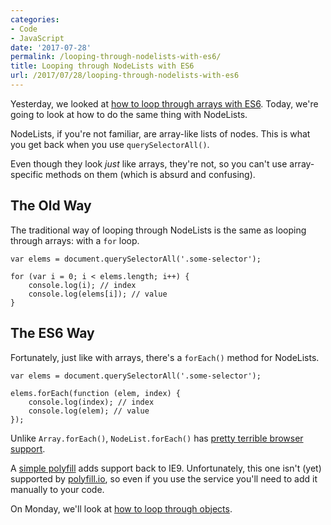 ```yaml
---
categories:
- Code
- JavaScript
date: '2017-07-28'
permalink: /looping-through-nodelists-with-es6/
title: Looping through NodeLists with ES6
url: /2017/07/28/looping-through-nodelists-with-es6
---
```


Yesterday, we looked at [how to loop through arrays with ES6](/looping-through-arrays-the-es6-way/). Today, we're going to look at how to do the same thing with NodeLists.

NodeLists, if you're not familiar, are array-like lists of nodes. This is what you get back when you use `querySelectorAll()`.

Even though they look *just* like arrays, they're not, so you can't use array-specific methods on them (which is absurd and confusing).

## The Old Way

The traditional way of looping through NodeLists is the same as looping through arrays: with a `for` loop.

```lang-javascript
var elems = document.querySelectorAll('.some-selector');

for (var i = 0; i < elems.length; i++) {
    console.log(i); // index
    console.log(elems[i]); // value
}
```

## The ES6 Way

Fortunately, just like with arrays, there's a `forEach()` method for NodeLists.

```lang-javascript
var elems = document.querySelectorAll('.some-selector');

elems.forEach(function (elem, index) {
    console.log(index); // index
    console.log(elem); // value
});
```

Unlike `Array.forEach()`, `NodeList.forEach()` has [pretty terrible browser support](https://developer.mozilla.org/en-US/docs/Web/API/NodeList/forEach#Browser_Compatibility).

A [simple polyfill](https://developer.mozilla.org/en-US/docs/Web/API/NodeList/forEach#Polyfill) adds support back to IE9. Unfortunately, this one isn't (yet) supported by [polyfill.io](https://polyfill.io), so even if you use the service you'll need to add it manually to your code.

On Monday, we'll look at [how to loop through objects](/looping-through-objects-with-es6/).